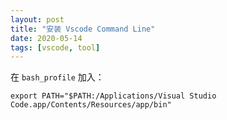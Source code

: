 ```yaml
---
layout: post
title: "安装 Vscode Command Line"
date: 2020-05-14
tags: [vscode, tool]
---
```


在 `bash_profile` 加入：

```
export PATH="$PATH:/Applications/Visual Studio Code.app/Contents/Resources/app/bin"
```
